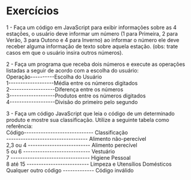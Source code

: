 # Exercícios

1 - Faça um código em JavaScript para exibir informações sobre as 4 estações, o usuário deve informar um número (1 para Primeira, 2 para Verão, 3 para Outono e 4 para Inverno) ao informar o número ele deve receber alguma informação de texto sobre aquela estação. (obs: trate casos em que o usuário insira outros números).

2 - Faça um programa que receba dois números e execute as operações listadas a seguir de acordo com a escolha do usuário: 
<br>Operação----------Escolha do Usuário 
<br>1-------------------Média entre os números digitados
<br>2-------------------Diferença entre os números
<br>3-------------------Produtos entre os números digitados
<br>4-------------------Divisão do primeiro pelo segundo

3 - Faça um código JavaScript que leia o código de um determinado produto e mostre sua classificação. Utilize a seguinte tabela como referência:
<br>Código----------------------------- Classificação
<br> ---------------------------------- Alimento não-perecível
<br>2,3 ou 4 -------------------------- Alimento perecível
<br>5 ou 6 ---------------------------- Vestuário
<br>7 --------------------------------- Higiene Pessoal
<br>8 até 15 -------------------------- Limpeza e Utensílios Domésticos
<br>Qualquer outro código ------------- Código inválido
